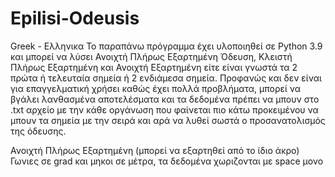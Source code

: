 # Epilisi-Odeusis

Greek - Ελληνικα
Το παραπάνω πρόγραμμα έχει υλοποιηθεί σε Python 3.9 και μπορεί να λύσει Ανοιχτή Πλήρως Εξαρτημένη Όδευση, Κλειστή Πλήρως Εξαρτημένη και Ανοιχτή Εξαρτημένη είτε είναι γνωστά τα 2 πρώτα ή τελευταία σημεία ή 2 ενδιάμεσα σημεία. Προφανώς και δεν είναι για επαγγελματική χρήσει καθώς έχει πολλά προβλήματα, μπορεί να βγάλει λανθασμένα αποτελέσματα και τα δεδομένα πρέπει να μπουν στο .txt αρχείο με την κάθε οργάνωση που φαίνεται πιο κάτω προκειμένου να μπουν τα σημεία με την σειρά και αρά να λυθεί σωστά ο προσανατολισμός της όδευσης.

Ανοιχτή Πλήρως Εξαρτημένη (μπορεί να εξαρτηθεί από το ίδιο άκρο)
  Γωνιες σε grad και μηκοι σε μέτρα, τα δεδομένα χωριζονται με space μονο

